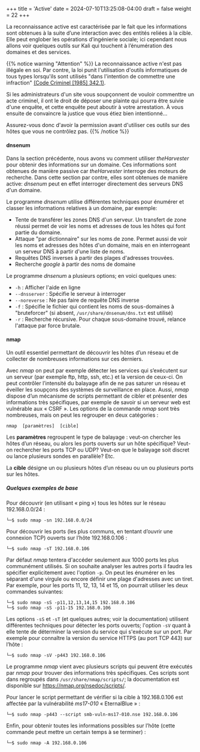 +++
title = 'Active'
date = 2024-07-10T13:25:08-04:00
draft = false
weight = 22
+++

La reconnaissance active est caractérisée par le fait que les informations sont obtenues à la suite d’une interaction avec des entités reliées à la cible. Elle peut englober les opérations d’ingénierie sociale; ici cependant nous allons voir quelques outils sur Kali qui touchent à l’énumération des domaines et des services.

{{% notice warning "Attention" %}}
La reconnaissance active n'est pas illégale en soi. Par contre, la loi punit l'utilisation d'outils informatiques de tous types lorsqu'ils sont utilisés "dans l'intention de commettre une infraction" [(Code Criminel [1985] 342.1)](https://laws-lois.justice.gc.ca/fra/lois/c-46/section-342.1.html). 

Si les administrateurs d'un site vous soupçonnent de vouloir commenttre un acte criminel, il ont le droit de déposer une plainte qui pourra être suivie d'une enquête, et cette enquête peut aboutir à votre arrestation. À vous ensuite de convaincre la justice que vous étiez bien intentionné...

Assurez-vous donc d'avoir la permission avant d'utiliser ces outils sur des hôtes que vous ne contrôlez pas.
{{% /notice %}}


#### dnsenum

Dans la section précédente, nous avons vu comment utiliser _theHarvester_ pour obtenir des informations sur un domaine. Ces informations sont obtenues de manière passive car _theHarvester_ interroge des moteurs de recherche. Dans cette section par contre, elles sont obtenues de manière active: _dnsenum_ peut en effet interroger directement des serveurs DNS d'un domaine.

Le programme _dnsenum_ utilise différentes techniques pour énumérer et classer les informations relatives à un domaine, par exemple:
+ Tente de transférer les zones DNS d'un serveur. Un transfert de zone réussi permet de voir les noms et adresses de tous les hôtes qui font partie du domaine.
+ Attaque "par dictionnaire" sur les noms de zone. Permet aussi de voir les noms et adresses des hôtes d'un domaine, mais en en interrogeant un serveur DNS à partir d'une liste de noms.
+ Requêtes DNS inverses à partir des plages d'adresses trouvées.
+ Recherche _google_ à partir des noms de domaine

Le programme _dnsenum_ a plusieurs options; en voici quelques unes:
+ `-h` : Afficher l'aide en ligne
+ `--dnsserver` : Spécifie le serveur à interroger
+ `--noreverse` : Ne pas faire de requête DNS inverse
+ `-f` : Spécifie le fichier qui contient les noms de sous-domaines à "bruteforcer" (si absent, `/usr/share/dnsenum/dns.txt` est utilisé)
+ `-r` : Recherche récursive. Pour chaque sous-domaine trouvé, relance l'attaque par force brutale.


#### nmap

Un outil essentiel permettant de découvrir les hôtes d’un réseau et de collecter de nombreuses informations sur ces derniers.

Avec _nmap_ on peut par exemple détecter les services qui s’exécutent sur un serveur (par exemple ftp, http, ssh, etc.) et la version de ceux-ci. On peut contrôler l’intensité du balayage afin de ne pas saturer un réseau et éveiller les soupçons des systèmes de surveillance en place. Aussi, _nmap_ dispose d’un mécanisme de scripts permettant de cibler et présenter des informations très spécifiques, par exemple de savoir si un serveur web est vulnérable aux « CSRF ».
Les options de la commande _nmap_ sont très nombreuses, mais on peut les regrouper en deux catégories :

```
nmap  [paramètres]  [cible] 
```

Les **paramètres** regroupent le type de balayage : veut-on chercher les hôtes d’un réseau, ou alors les ports ouverts sur un hôte spécifique? Veut-on rechercher les ports TCP ou UDP? Veut-on que le balayage soit discret ou lance plusieurs sondes en parallèle? Etc.

La **cible** désigne un ou plusieurs hôtes d’un réseau ou un ou plusieurs ports sur les hôtes. 

##### Quelques exemples de base
Pour découvrir (en utilisant « ping ») tous les hôtes sur le réseau 192.168.0.0/24 :

```
└─$ sudo nmap -sn 192.168.0.0/24
```

Pour découvrir les ports (les plus communs, en tentant d’ouvrir une connexion TCP) ouverts sur l’hôte 192.168.0.106 :

```
└─$ sudo nmap -sT 192.168.0.106
```
Par défaut _nmap_ tentera d'accéder seulement aux 1000 ports les plus communément utilisés. Si on souhaite analyser les autres ports il faudra les spécifier explicitement avec l'option `-p`. On peut les énumérer en les séparant d'une virgule ou encore définir une plage d'adresses avec un tiret. Par exemple, pour les ports 11, 12, 13, 14 et 15, on pourrait utiliser les deux commandes suivantes:

```
└─$ sudo nmap -sS -p11,12,13,14,15 192.168.0.106
└─$ sudo nmap -sS -p11-15 192.168.0.106
```

Les options `-sS` et `-sT` (et quelques autres; voir la documentation) utilisent différentes techniques pour détecter les ports ouverts; l'option `-sV` quant à elle tente de déterminer la version du service qui s'exécute sur un port. Par exemple pour connaître la version du service HTTPS (au port TCP 443) sur l’hôte :

```
└─$ sudo nmap -sV -p443 192.168.0.106
```

Le programme _nmap_ vient avec plusieurs scripts qui peuvent être exécutés par _nmap_ pour trouver des informations très spécifiques. Ces scripts sont dans regroupés dans `/usr/share/nmap/scripts/`; la documentation est disponible sur https://nmap.org/nsedoc/scripts/.

Pour lancer le script permettant de vérifier si la cible à 192.168.0.106 est affectée par la vulnérabilité _ms17-010_ « EternalBlue » :

```
└─$ sudo nmap -p443 --script smb-vuln-ms17-010.nse 192.168.0.106
```

Enfin, pour obtenir toutes les informations possibles sur l’hôte (cette commande peut mettre un certain temps à se terminer) :

```
└─$ sudo nmap -A 192.168.0.106
```

